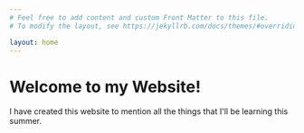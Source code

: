 ```yaml
---
# Feel free to add content and custom Front Matter to this file.
# To modify the layout, see https://jekyllrb.com/docs/themes/#overriding-theme-defaults

layout: home
---
```

<div class="home">

  <h1>Welcome to my Website!</h1>

<p>I have created this website to mention all the things that I'll be learning this summer.</p>

</div>
 